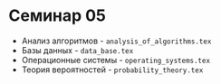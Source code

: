 # Семинар 05

* Анализ алгоритмов - `analysis_of_algorithms.tex`
* Базы данных - `data_base.tex`
* Операционные системы - `operating_systems.tex`
* Теория вероятностей - `probability_theory.tex`

